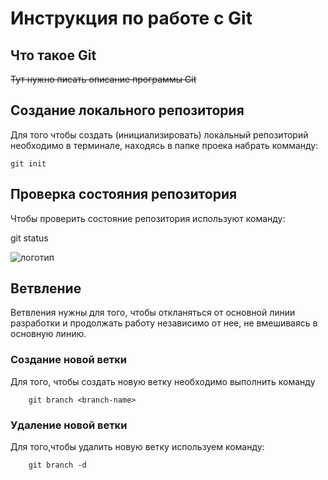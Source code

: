 # **Инструкция по работе с Git**

## Что такое Git

~~Тут нужно писать описание программы Git~~

## Создание локального репозитория

Для того чтобы создать (инициализировать) локальный репозиторий необходимо в терминале, находясь в папке проека набрать комманду:

    git init

## Проверка состояния репозитория

Чтобы проверить состояние репозитория используют команду:

git status

![логотип](images\git.jpg)

## Ветвление

Ветвления нужны для того, чтобы откланяться от основной линии разработки и продолжать работу независимо от нее, не вмешиваясь в основную линию.

### Создание новой ветки

Для того, чтобы создать новую ветку необходимо выполнить команду 

        git branch <branch-name>

### Удаление новой ветки 

   Для того,чтобы удалить новую ветку используем команду:

        git branch -d
        

    

